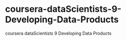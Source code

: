 coursera-dataScientists-9-Developing-Data-Products
==================================================

coursera dataScientists 9 Developing Data Products
